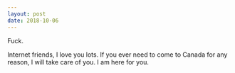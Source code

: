 ```yaml
---
layout: post
date: 2018-10-06
---
```


Fuck. 

Internet friends, I love you lots. If you ever need to come to Canada for any reason, I will take care of you. I am here for you.

